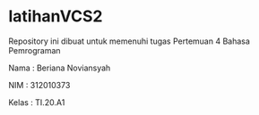 # latihanVCS2

Repository ini dibuat untuk memenuhi tugas Pertemuan 4 Bahasa Pemrograman

Nama : Beriana Noviansyah

NIM : 312010373

Kelas : TI.20.A1

